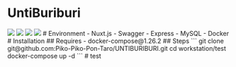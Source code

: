 # UntiBuriburi
<img src="https://img.shields.io/github/issues/Piko-Piko-Pon-Taro/UNTIBURIBURI.git">
<img src="https://img.shields.io/github/forks/Piko-Piko-Pon-Taro/UNTIBURIBURI.git">
<img src="https://img.shields.io/github/stars/Piko-Piko-Pon-Taro/UNTIBURIBURI.git">
<img src="https://img.shields.io/github/license/Piko-Piko-Pon-Taro/UNTIBURIBURI.git">
# Environment
- Nuxt.js
- Swagger
- Express
- MySQL
- Docker
# Installation
## Requires
- docker-compose@1.26.2
## Steps
```
git clone git@github.com:Piko-Piko-Pon-Taro/UNTIBURIBURI.git
cd workstation/test
docker-compose up -d
```
# test
